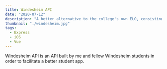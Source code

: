 ```yaml
---
title: Windesheim API
date: "2020-07-12"
description: "A better alternative to the college's own ELO, consisting of an API backend, iOS app and Vue webapp."
thumbnail: "./windesheim.jpg"
tags:
  - Express
  - iOS
  - Vue
---
```


Windesheim API is an API built by me and fellow Windesheim students in order to facilitate a better student app.